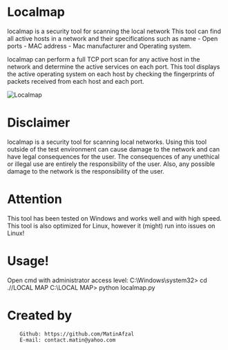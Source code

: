 # Localmap
localmap is a security tool for scanning the local network This tool can find all active hosts in a network and their specifications such as name - Open ports - MAC address - Mac manufacturer and Operating system.

localmap can perform a full TCP port scan for any active host in the network and determine the active services on each port.
This tool displays the active operating system on each host by checking the fingerprints of packets received from each host and each port.

![Localmap](https://user-images.githubusercontent.com/128434167/228738033-374fb4d5-3e93-4566-9e8b-4bbd4258f45f.png)

# Disclaimer
localmap is a security tool for scanning local networks. Using this tool outside of the test environment can cause damage to the network and can have legal consequences for the user.
The consequences of any unethical or illegal use are entirely the responsibility of the user.
Also, any possible damage to the network is the responsibility of the user.

# Attention
This tool has been tested on Windows and works well and with high speed. This tool is also optimized for Linux, however it (might) run into issues on Linux!

# Usage!
Open cmd with administrator access level:
	C:\Windows\system32> cd ./<path>/LOCAL MAP
	C:\LOCAL MAP> python localmap.py
  
  # Created by
        Github: https://github.com/MatinAfzal
        E-mail: contact.matin@yahoo.com
